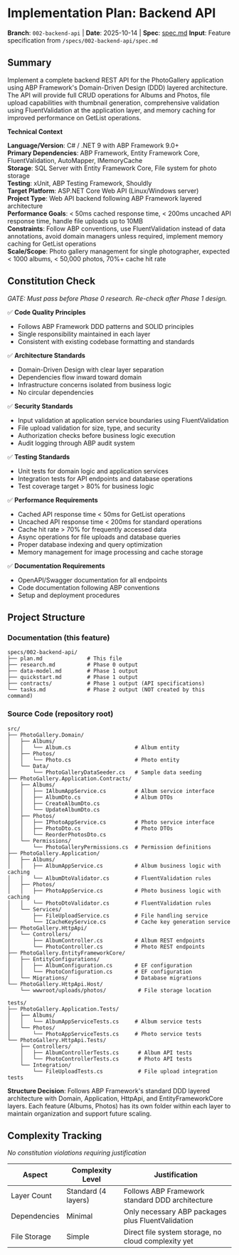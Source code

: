# Implementation Plan: Backend API

**Branch**: `002-backend-api` | **Date**: 2025-10-14 | **Spec**: [spec.md](./spec.md)
**Input**: Feature specification from `/specs/002-backend-api/spec.md`

## Summary

Implement a complete backend REST API for the PhotoGallery application using ABP Framework's Domain-Driven Design (DDD) layered architecture. The API will provide full CRUD operations for Albums and Photos, file upload capabilities with thumbnail generation, comprehensive validation using FluentValidation at the application layer, and memory caching for improved performance on GetList operations.

**Technical Context**

**Language/Version**: C# / .NET 9 with ABP Framework 9.0+  
**Primary Dependencies**: ABP Framework, Entity Framework Core, FluentValidation, AutoMapper, IMemoryCache  
**Storage**: SQL Server with Entity Framework Core, File system for photo storage  
**Testing**: xUnit, ABP Testing Framework, Shouldly  
**Target Platform**: ASP.NET Core Web API (Linux/Windows server)  
**Project Type**: Web API backend following ABP Framework layered architecture  
**Performance Goals**: < 50ms cached response time, < 200ms uncached API response time, handle file uploads up to 10MB  
**Constraints**: Follow ABP conventions, use FluentValidation instead of data annotations, avoid domain managers unless required, implement memory caching for GetList operations  
**Scale/Scope**: Photo gallery management for single photographer, expected < 1000 albums, < 50,000 photos, 70%+ cache hit rate

## Constitution Check

*GATE: Must pass before Phase 0 research. Re-check after Phase 1 design.*

✅ **Code Quality Principles**
- Follows ABP Framework DDD patterns and SOLID principles
- Single responsibility maintained in each layer
- Consistent with existing codebase formatting and standards

✅ **Architecture Standards**  
- Domain-Driven Design with clear layer separation
- Dependencies flow inward toward domain
- Infrastructure concerns isolated from business logic
- No circular dependencies

✅ **Security Standards**
- Input validation at application service boundaries using FluentValidation
- File upload validation for size, type, and security
- Authorization checks before business logic execution
- Audit logging through ABP audit system

✅ **Testing Standards**
- Unit tests for domain logic and application services
- Integration tests for API endpoints and database operations
- Test coverage target > 80% for business logic

✅ **Performance Requirements**
- Cached API response time < 50ms for GetList operations
- Uncached API response time < 200ms for standard operations
- Cache hit rate > 70% for frequently accessed data
- Async operations for file uploads and database queries
- Proper database indexing and query optimization
- Memory management for image processing and cache storage

✅ **Documentation Requirements**
- OpenAPI/Swagger documentation for all endpoints
- Code documentation following ABP conventions
- Setup and deployment procedures

## Project Structure

### Documentation (this feature)

```
specs/002-backend-api/
├── plan.md              # This file
├── research.md          # Phase 0 output
├── data-model.md        # Phase 1 output  
├── quickstart.md        # Phase 1 output
├── contracts/           # Phase 1 output (API specifications)
└── tasks.md             # Phase 2 output (NOT created by this command)
```

### Source Code (repository root)

```
src/
├── PhotoGallery.Domain/
│   ├── Albums/
│   │   └── Album.cs                    # Album entity
│   ├── Photos/
│   │   └── Photo.cs                    # Photo entity  
│   └── Data/
│       └── PhotoGalleryDataSeeder.cs   # Sample data seeding
├── PhotoGallery.Application.Contracts/
│   ├── Albums/
│   │   ├── IAlbumAppService.cs         # Album service interface
│   │   ├── AlbumDto.cs                 # Album DTOs
│   │   ├── CreateAlbumDto.cs
│   │   └── UpdateAlbumDto.cs
│   ├── Photos/
│   │   ├── IPhotoAppService.cs         # Photo service interface
│   │   ├── PhotoDto.cs                 # Photo DTOs
│   │   └── ReorderPhotosDto.cs
│   └── Permissions/
│       └── PhotoGalleryPermissions.cs  # Permission definitions
├── PhotoGallery.Application/
│   ├── Albums/
│   │   ├── AlbumAppService.cs          # Album business logic with caching
│   │   └── AlbumDtoValidator.cs        # FluentValidation rules
│   ├── Photos/
│   │   ├── PhotoAppService.cs          # Photo business logic with caching
│   │   └── PhotoDtoValidator.cs        # FluentValidation rules
│   └── Services/
│       ├── FileUploadService.cs        # File handling service
│       └── ICacheKeyService.cs         # Cache key generation service
├── PhotoGallery.HttpApi/
│   └── Controllers/
│       ├── AlbumController.cs          # Album REST endpoints
│       └── PhotoController.cs          # Photo REST endpoints
├── PhotoGallery.EntityFrameworkCore/
│   ├── EntityConfigurations/
│   │   ├── AlbumConfiguration.cs       # EF configuration
│   │   └── PhotoConfiguration.cs       # EF configuration
│   └── Migrations/                     # Database migrations
└── PhotoGallery.HttpApi.Host/
    └── wwwroot/uploads/photos/          # File storage location

tests/
├── PhotoGallery.Application.Tests/
│   ├── Albums/
│   │   └── AlbumAppServiceTests.cs     # Album service tests
│   └── Photos/
│       └── PhotoAppServiceTests.cs     # Photo service tests
└── PhotoGallery.HttpApi.Tests/
    ├── Controllers/
    │   ├── AlbumControllerTests.cs      # Album API tests
    │   └── PhotoControllerTests.cs      # Photo API tests
    └── Integration/
        └── FileUploadTests.cs           # File upload integration tests
```

**Structure Decision**: Follows ABP Framework's standard DDD layered architecture with Domain, Application, HttpApi, and EntityFrameworkCore layers. Each feature (Albums, Photos) has its own folder within each layer to maintain organization and support future scaling.

## Complexity Tracking

*No constitution violations requiring justification*

| Aspect | Complexity Level | Justification |
|--------|------------------|---------------|
| Layer Count | Standard (4 layers) | Follows ABP Framework standard DDD architecture |
| Dependencies | Minimal | Only necessary ABP packages plus FluentValidation |
| File Storage | Simple | Direct file system storage, no cloud complexity yet |